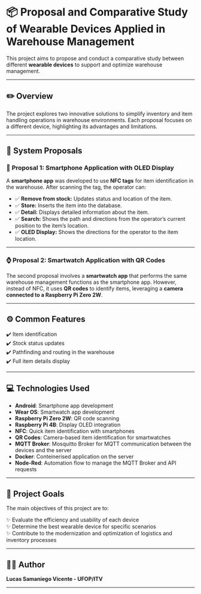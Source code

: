 # 📦 Proposal and Comparative Study of Wearable Devices Applied in Warehouse Management

This project aims to propose and conduct a comparative study between different **wearable devices** to support and optimize warehouse management.

---

## ✏️ **Overview**

The project explores two innovative solutions to simplify inventory and item handling operations in warehouse environments. Each proposal focuses on a different device, highlighting its advantages and limitations.

---

## 🚀 **System Proposals**

### 📱 **Proposal 1: Smartphone Application with OLED Display**

A **smartphone app** was developed to use **NFC tags** for item identification in the warehouse. After scanning the tag, the operator can:

- ✅ **Remove from stock:** Updates status and location of the item.
- ✅ **Store:** Inserts the item into the database.
- ✅ **Detail:** Displays detailed information about the item.
- ✅ **Search:** Shows the path and directions from the operator’s current position to the item’s location.
- ✅ **OLED Display:** Shows the directions for the operator to the item location.

---

### ⌚ **Proposal 2: Smartwatch Application with QR Codes**

The second proposal involves a **smartwatch app** that performs the same warehouse management functions as the smartphone app. However, instead of NFC, it uses **QR codes** to identify items, leveraging a **camera connected to a Raspberry Pi Zero 2W**.

---

## ⚙️ **Common Features**

✔️ Item identification  
✔️ Stock status updates  
✔️ Pathfinding and routing in the warehouse  
✔️ Full item details display  

---

## 💻 **Technologies Used**

- **Android**: Smartphone app development  
- **Wear OS**: Smartwatch app development  
- **Raspberry Pi Zero 2W**: QR code scanning
- **Raspberry Pi 4B**: Display OLED integration 
- **NFC**: Quick item identification with smartphones  
- **QR Codes**: Camera-based item identification for smartwatches
- **MQTT Broker**: Mosquitto Broker for MQTT communication between the devices and the server
- **Docker**: Conteinerised application on the server
- **Node-Red**: Automation flow to manage the MQTT Broker and API requests  

---

## 🎯 **Project Goals**

The main objectives of this project are to:

✨ Evaluate the efficiency and usability of each device  
✨ Determine the best wearable device for specific scenarios  
✨ Contribute to the modernization and optimization of logistics and inventory processes  

---

## 👨‍💻 **Author**

**Lucas Samaniego Vicente - UFOP/ITV**

---
